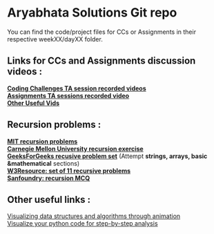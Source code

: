 # Aryabhata Solutions Git repo
You can find the code/project files for CCs or Assignments in their respective weekXX/dayXX folder.

## Links for CCs and Assignments discussion videos :

**[Coding Challenges TA session recorded videos](https://drive.google.com/drive/folders/1-2-9iY-ynat-EXlgRVHBF3EWqe5SRJmw?usp=sharing)**  
**[Assignments TA sessions recorded video](https://drive.google.com/drive/folders/1iTkwjaXjIKrp4FAtEqOMgRT819Gv9AmM?usp=sharing)**  
**[Other Useful Vids](https://drive.google.com/drive/folders/16hsKcG3xVwg0myZTQAAU9KZ8X0K2of66?usp=sharing)**  


## Recursion problems :
**[MIT recursion problems](https://ocw.mit.edu/courses/electrical-engineering-and-computer-science/6-189-a-gentle-introduction-to-programming-using-python-january-iap-2011/lectures/MIT6_189IAP11_rec_problems.pdf)**  
**[Carnegie Mellon University recursion exercise](http://www.cs.cmu.edu/~tcortina/activate/ct/lab8ques.pdf)**  
**[GeeksForGeeks recusive problem set](https://www.geeksforgeeks.org/recursion-practice-problems-solutions/)** (Attempt **strings, arrays, basic &mathematical** sections)  
**[W3Resource: set of 11 recursive problems](https://www.w3resource.com/python-exercises/data-structures-and-algorithms/python-recursion.php)**  
**[Sanfoundry: recursion MCQ](https://www.sanfoundry.com/python-questions-answers-recursion/)**  
## Other useful links :

[Visualizing data structures and algorithms through animation](https://visualgo.net/en)  
[Visualize your python code for step-by-step analysis](http://www.pythontutor.com/visualize.html#mode=edit)